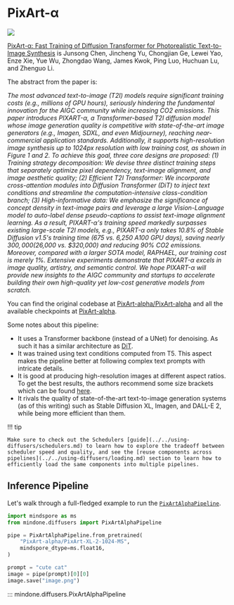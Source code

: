 <!--Copyright 2024 The HuggingFace Team. All rights reserved.

Licensed under the Apache License, Version 2.0 (the "License"); you may not use this file except in compliance with
the License. You may obtain a copy of the License at

http://www.apache.org/licenses/LICENSE-2.0

Unless required by applicable law or agreed to in writing, software distributed under the License is distributed on
an "AS IS" BASIS, WITHOUT WARRANTIES OR CONDITIONS OF ANY KIND, either express or implied. See the License for the
specific language governing permissions and limitations under the License.
-->

# PixArt-α

![](https://huggingface.co/datasets/huggingface/documentation-images/resolve/main/diffusers/pixart/header_collage.png)

[PixArt-α: Fast Training of Diffusion Transformer for Photorealistic Text-to-Image Synthesis](https://huggingface.co/papers/2310.00426) is Junsong Chen, Jincheng Yu, Chongjian Ge, Lewei Yao, Enze Xie, Yue Wu, Zhongdao Wang, James Kwok, Ping Luo, Huchuan Lu, and Zhenguo Li.

The abstract from the paper is:

*The most advanced text-to-image (T2I) models require significant training costs (e.g., millions of GPU hours), seriously hindering the fundamental innovation for the AIGC community while increasing CO2 emissions. This paper introduces PIXART-α, a Transformer-based T2I diffusion model whose image generation quality is competitive with state-of-the-art image generators (e.g., Imagen, SDXL, and even Midjourney), reaching near-commercial application standards. Additionally, it supports high-resolution image synthesis up to 1024px resolution with low training cost, as shown in Figure 1 and 2. To achieve this goal, three core designs are proposed: (1) Training strategy decomposition: We devise three distinct training steps that separately optimize pixel dependency, text-image alignment, and image aesthetic quality; (2) Efficient T2I Transformer: We incorporate cross-attention modules into Diffusion Transformer (DiT) to inject text conditions and streamline the computation-intensive class-condition branch; (3) High-informative data: We emphasize the significance of concept density in text-image pairs and leverage a large Vision-Language model to auto-label dense pseudo-captions to assist text-image alignment learning. As a result, PIXART-α's training speed markedly surpasses existing large-scale T2I models, e.g., PIXART-α only takes 10.8% of Stable Diffusion v1.5's training time (675 vs. 6,250 A100 GPU days), saving nearly $300,000 ($26,000 vs. $320,000) and reducing 90% CO2 emissions. Moreover, compared with a larger SOTA model, RAPHAEL, our training cost is merely 1%. Extensive experiments demonstrate that PIXART-α excels in image quality, artistry, and semantic control. We hope PIXART-α will provide new insights to the AIGC community and startups to accelerate building their own high-quality yet low-cost generative models from scratch.*

You can find the original codebase at [PixArt-alpha/PixArt-alpha](https://github.com/PixArt-alpha/PixArt-alpha) and all the available checkpoints at [PixArt-alpha](https://huggingface.co/PixArt-alpha).

Some notes about this pipeline:

* It uses a Transformer backbone (instead of a UNet) for denoising. As such it has a similar architecture as [DiT](./dit).
* It was trained using text conditions computed from T5. This aspect makes the pipeline better at following complex text prompts with intricate details.
* It is good at producing high-resolution images at different aspect ratios. To get the best results, the authors recommend some size brackets which can be found [here](https://github.com/PixArt-alpha/PixArt-alpha/blob/08fbbd281ec96866109bdd2cdb75f2f58fb17610/diffusion/data/datasets/utils.py).
* It rivals the quality of state-of-the-art text-to-image generation systems (as of this writing) such as Stable Diffusion XL, Imagen, and DALL-E 2, while being more efficient than them.

!!! tip

    Make sure to check out the Schedulers [guide](../../using-diffusers/schedulers.md) to learn how to explore the tradeoff between scheduler speed and quality, and see the [reuse components across pipelines](../../using-diffusers/loading.md) section to learn how to efficiently load the same components into multiple pipelines.


## Inference Pipeline

Let's walk through a full-fledged example to run the [`PixArtAlphaPipeline`](pixart.md#mindone.diffusers.PixArtAlphaPipeline).

```python
import mindspore as ms
from mindone.diffusers import PixArtAlphaPipeline

pipe = PixArtAlphaPipeline.from_pretrained(
    "PixArt-alpha/PixArt-XL-2-1024-MS",
    mindspore_dtype=ms.float16,
)

prompt = "cute cat"
image = pipe(prompt)[0][0]
image.save("image.png")
```

::: mindone.diffusers.PixArtAlphaPipeline
